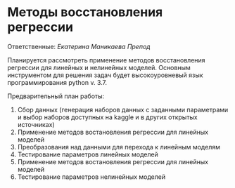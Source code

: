 # Методы восстановления регрессии

Ответственные:
_Екатерина Маникаева_
_Препод_



Планируется рассмотреть применение методов восстановления регрессии для линейных и нелинейных моделей. Основным инструментом для решения задач будет высокоуровневый язык программирования python v. 3.7. 

Предварительный план работы:
1. Сбор данных (генерация наборов данных с заданными параметрами и выбор наборов доступных на kaggle и в других открытых источниках)
2. Применение методов востановления регрессии для линейных моделей
3. Преобразования над данными для перехода к линейным моделям
4. Тестирование параметров линейных моделей
5. Применение методов востановления регрессии для линейных моделей
6. Тестирование параметров нелинейных моделей
